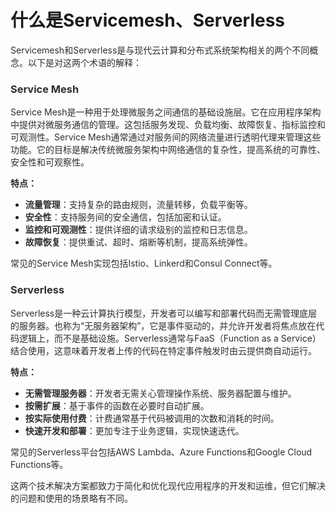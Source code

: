# 什么是Servicemesh、Serverless

<font style="color:rgba(0, 0, 0, 0.82);">Servicemesh和Serverless是与现代云计算和分布式系统架构相关的两个不同概念。以下是对这两个术语的解释：</font>

### <font style="color:rgba(0, 0, 0, 0.82);">Service Mesh</font>
<font style="color:rgba(0, 0, 0, 0.82);">Service Mesh是一种用于处理微服务之间通信的基础设施层。它在应用程序架构中提供对微服务通信的管理。这包括服务发现、负载均衡、故障恢复、指标监控和可观测性。Service Mesh通常通过对服务间的网络流量进行透明代理来管理这些功能。它的目标是解决传统微服务架构中网络通信的复杂性，提高系统的可靠性、安全性和可观察性。</font>

**<font style="color:rgba(0, 0, 0, 0.82);">特点：</font>**

+ **<font style="color:rgba(0, 0, 0, 0.82);">流量管理</font>**<font style="color:rgba(0, 0, 0, 0.82);">：支持复杂的路由规则，流量转移，负载平衡等。</font>
+ **<font style="color:rgba(0, 0, 0, 0.82);">安全性</font>**<font style="color:rgba(0, 0, 0, 0.82);">：支持服务间的安全通信，包括加密和认证。</font>
+ **<font style="color:rgba(0, 0, 0, 0.82);">监控和可观测性</font>**<font style="color:rgba(0, 0, 0, 0.82);">：提供详细的请求级别的监控和日志信息。</font>
+ **<font style="color:rgba(0, 0, 0, 0.82);">故障恢复</font>**<font style="color:rgba(0, 0, 0, 0.82);">：提供重试、超时、熔断等机制，提高系统弹性。</font>

<font style="color:rgba(0, 0, 0, 0.82);">常见的Service Mesh实现包括Istio、Linkerd和Consul Connect等。</font>

### <font style="color:rgba(0, 0, 0, 0.82);">Serverless</font>
<font style="color:rgba(0, 0, 0, 0.82);">Serverless是一种云计算执行模型，开发者可以编写和部署代码而无需管理底层的服务器。也称为“无服务器架构”，它是事件驱动的，并允许开发者将焦点放在代码逻辑上，而不是基础设施。Serverless通常与FaaS（Function as a Service）结合使用，这意味着开发者上传的代码在特定事件触发时由云提供商自动运行。</font>

**<font style="color:rgba(0, 0, 0, 0.82);">特点：</font>**

+ **<font style="color:rgba(0, 0, 0, 0.82);">无需管理服务器</font>**<font style="color:rgba(0, 0, 0, 0.82);">：开发者无需关心管理操作系统、服务器配置与维护。</font>
+ **<font style="color:rgba(0, 0, 0, 0.82);">按需扩展</font>**<font style="color:rgba(0, 0, 0, 0.82);">：基于事件的函数在必要时自动扩展。</font>
+ **<font style="color:rgba(0, 0, 0, 0.82);">按实际使用付费</font>**<font style="color:rgba(0, 0, 0, 0.82);">：计费通常基于代码被调用的次数和消耗的时间。</font>
+ **<font style="color:rgba(0, 0, 0, 0.82);">快速开发和部署</font>**<font style="color:rgba(0, 0, 0, 0.82);">：更加专注于业务逻辑，实现快速迭代。</font>

<font style="color:rgba(0, 0, 0, 0.82);">常见的Serverless平台包括AWS Lambda、Azure Functions和Google Cloud Functions等。</font>

<font style="color:rgba(0, 0, 0, 0.82);">这两个技术解决方案都致力于简化和优化现代应用程序的开发和运维，但它们解决的问题和使用的场景略有不同。</font>


